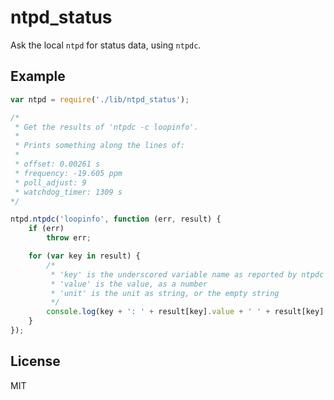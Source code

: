 ntpd_status
===========

Ask the local `ntpd` for status data, using `ntpdc`.

Example
-------

```javascript
var ntpd = require('./lib/ntpd_status');

/*
 * Get the results of 'ntpdc -c loopinfo'.
 *
 * Prints something along the lines of:
 *
 * offset: 0.00261 s
 * frequency: -19.605 ppm
 * poll_adjust: 9 
 * watchdog_timer: 1309 s
*/

ntpd.ntpdc('loopinfo', function (err, result) {
    if (err)
        throw err;

    for (var key in result) {
        /*
         * 'key' is the underscored variable name as reported by ntpdc
         * 'value' is the value, as a number
         * 'unit' is the unit as string, or the empty string
         */
        console.log(key + ': ' + result[key].value + ' ' + result[key].unit);
    }
});
```

License
-------

MIT

